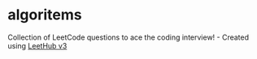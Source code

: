 # algoritems
Collection of LeetCode questions to ace the coding interview! - Created using [LeetHub v3](https://github.com/raphaelheinz/LeetHub-3.0)
